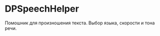DPSpeechHelper
==============

Помошник для произношения текста. Выбор языка, скорости и тона речи.
